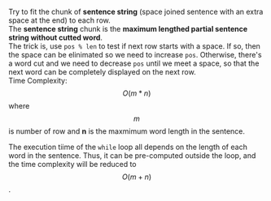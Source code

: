 Try to fit the chunk of **sentence string** (space joined sentence with an extra space at the end) to each row.  
The **sentence string** chunk is the **maximum lengthed partial sentence string without cutted word**.  
The trick is, use `pos % len` to test if next row starts with a space. If so, then the space can be elinimated so we need to increase `pos`. Otherwise, there's a word cut and we need to decrease `pos` until we meet a space, so that the next word can be completely displayed on the next row.  
Time Complexity: $$O(m*n)$$ where $$m$$ is number of row and **n** is the maxmimum word length in the sentence.  

The execution tiime of the `while` loop all depends on the length of each word in the sentence. Thus, it can be pre-computed outside the loop, and the time complexity will be reduced to $$O(m+n)$$.  